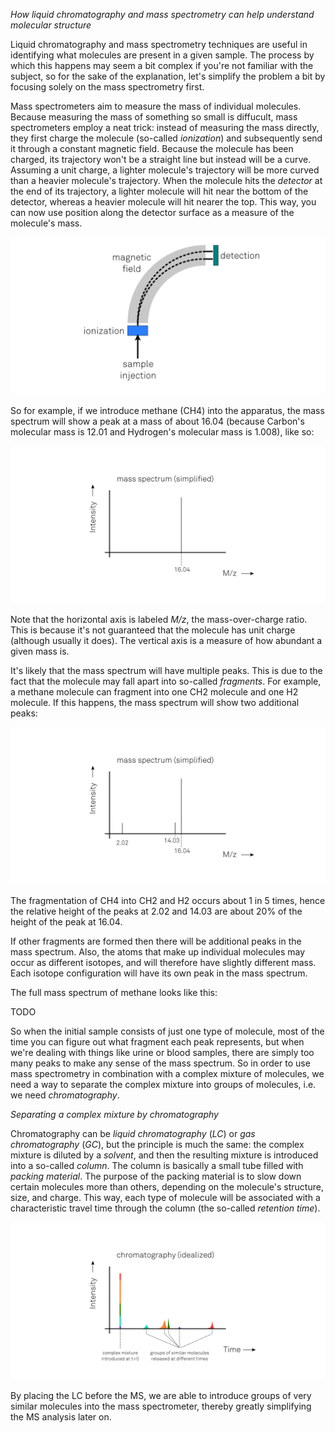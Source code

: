 _How liquid chromatography and mass spectrometry can help understand molecular structure_

Liquid chromatography and mass spectrometry techniques are useful in identifying what molecules are present in a given sample. The process by which this happens may seem a bit complex if you're not familiar with the subject, so for the sake of the explanation, let's simplify the problem a bit by focusing solely on the mass spectrometry first.

Mass spectrometers aim to measure the mass of individual molecules. Because measuring the mass of something so small is diffucult, mass spectrometers employ a neat trick: instead of measuring the mass directly, they first charge the molecule (so-called _ionization_) and subsequently send it through a constant magnetic field. Because the molecule has been charged, its trajectory won't be a straight line but instead will be a curve. Assuming a unit charge, a lighter molecule's trajectory will be more curved than a heavier molecule's trajectory. When the molecule hits the _detector_ at the end of its trajectory, a lighter molecule will hit near the bottom of the detector, whereas a heavier molecule will hit nearer the top. This way, you can now use position along the detector surface as a measure of the molecule's mass.

![mass-spectrometer.png](mass-spectrometer.png)

So for example, if we introduce methane (CH4) into the apparatus, the mass spectrum will show a peak at a mass of about 16.04 (because Carbon's molecular mass is 12.01 and Hydrogen's molecular mass is 1.008), like so:

![mass-spectrum-ch4.png](mass-spectrum-ch4.png)

Note that the horizontal axis is labeled _M/z_, the mass-over-charge ratio. This is because it's not guaranteed that the molecule has unit charge (although usually it does). The vertical axis is a measure of how abundant a given mass is. 

It's likely that the mass spectrum will have multiple peaks. This is due to the fact that the molecule may fall apart into so-called _fragments_. For example, a methane molecule can fragment into one CH2 molecule and one H2 molecule. If this happens, the mass spectrum will show two additional peaks:

![mass-spectrum-ch4-ch2-h2.png](mass-spectrum-ch4-ch2-h2.png)

The fragmentation of CH4 into CH2 and H2 occurs about 1 in 5 times, hence the relative height of the peaks at 2.02 and 14.03 are about 20% of the height of the peak at 16.04.

If other fragments are formed then there will be additional peaks in the mass spectrum. Also, the atoms that make up individual molecules may occur as different isotopes, and will therefore have slightly different mass. Each isotope configuration will have its own peak in the mass spectrum.

The full mass spectrum of methane looks like this:

TODO

So when the initial sample consists of just one type of molecule, most of the time you can figure out what fragment each peak represents, but when we're dealing with things like urine or blood samples, there are simply too many peaks to make any sense of the mass spectrum. So in order to use mass spectrometry in combination with a complex mixture of molecules, we need a way to separate the complex mixture into groups of molecules, i.e. we need _chromatography_. 

_Separating a complex mixture by chromatography_

Chromatography can be _liquid chromatography_ (_LC_) or _gas chromatography_ (_GC_), but the principle is much the same: the complex mixture is diluted by a _solvent_, and then the resulting mixture is introduced into a so-called _column_. The column is basically a small tube filled with _packing material_. The purpose of the packing material is to slow down certain molecules more than others, depending on the molecule's structure, size, and charge. This way, each type of molecule will be associated with a characteristic travel time through the column (the so-called _retention time_). 

![chromatography-idealized.png](chromatography-idealized.png)

By placing the LC before the MS, we are able to introduce groups of very similar molecules into the mass spectrometer, thereby greatly simplifying the MS analysis later on.

